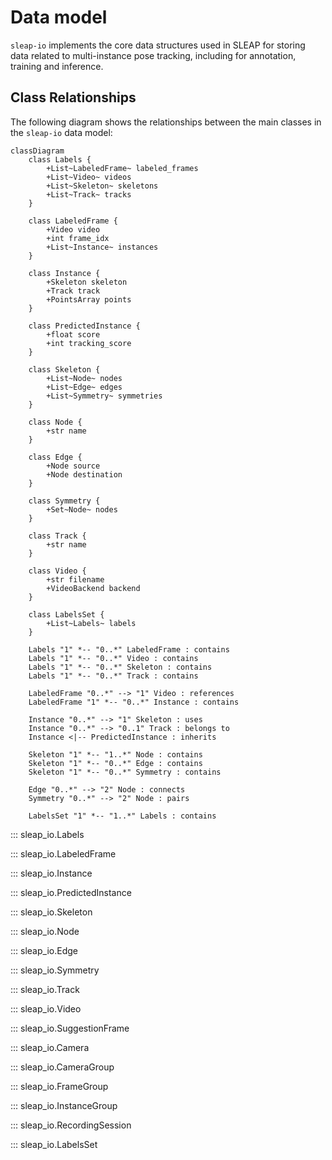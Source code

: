 # Data model

`sleap-io` implements the core data structures used in SLEAP for storing data related to multi-instance pose tracking, including for annotation, training and inference.

## Class Relationships

The following diagram shows the relationships between the main classes in the `sleap-io` data model:

``` mermaid
classDiagram
    class Labels {
        +List~LabeledFrame~ labeled_frames
        +List~Video~ videos
        +List~Skeleton~ skeletons
        +List~Track~ tracks
    }
    
    class LabeledFrame {
        +Video video
        +int frame_idx
        +List~Instance~ instances
    }
    
    class Instance {
        +Skeleton skeleton
        +Track track
        +PointsArray points
    }
    
    class PredictedInstance {
        +float score
        +int tracking_score
    }
    
    class Skeleton {
        +List~Node~ nodes
        +List~Edge~ edges
        +List~Symmetry~ symmetries
    }
    
    class Node {
        +str name
    }
    
    class Edge {
        +Node source
        +Node destination
    }
    
    class Symmetry {
        +Set~Node~ nodes
    }
    
    class Track {
        +str name
    }
    
    class Video {
        +str filename
        +VideoBackend backend
    }
    
    class LabelsSet {
        +List~Labels~ labels
    }
    
    Labels "1" *-- "0..*" LabeledFrame : contains
    Labels "1" *-- "0..*" Video : contains
    Labels "1" *-- "0..*" Skeleton : contains
    Labels "1" *-- "0..*" Track : contains
    
    LabeledFrame "0..*" --> "1" Video : references
    LabeledFrame "1" *-- "0..*" Instance : contains
    
    Instance "0..*" --> "1" Skeleton : uses
    Instance "0..*" --> "0..1" Track : belongs to
    Instance <|-- PredictedInstance : inherits
    
    Skeleton "1" *-- "1..*" Node : contains
    Skeleton "1" *-- "0..*" Edge : contains
    Skeleton "1" *-- "0..*" Symmetry : contains
    
    Edge "0..*" --> "2" Node : connects
    Symmetry "0..*" --> "2" Node : pairs
    
    LabelsSet "1" *-- "1..*" Labels : contains
```



::: sleap_io.Labels

::: sleap_io.LabeledFrame

::: sleap_io.Instance

::: sleap_io.PredictedInstance

::: sleap_io.Skeleton

::: sleap_io.Node

::: sleap_io.Edge

::: sleap_io.Symmetry

::: sleap_io.Track

::: sleap_io.Video

::: sleap_io.SuggestionFrame

::: sleap_io.Camera

::: sleap_io.CameraGroup

::: sleap_io.FrameGroup

::: sleap_io.InstanceGroup

::: sleap_io.RecordingSession

::: sleap_io.LabelsSet
